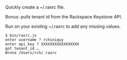 Quickly create a ~/.raxrc file.

Bonus: pulls tenant id from the Rackspace Keystone API.

Run on your existing ~/.raxrc to add any missing values.

```
$ bin/raxrc.js
enter username ? rchiniquy
enter api_key ? XXXXXXXXXXXXXXXXX
got tenant_id …
Wrote /Users/rch/.raxrc
```
